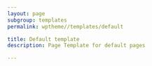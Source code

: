 ```yaml
---
layout: page
subgroup: templates
permalink: wptheme//templates/default

title: Default template
description: Page Template for default pages

---
```

